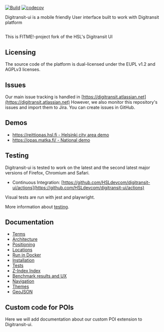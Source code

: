 [![Build](https://github.com/hsldevcom/digitransit-ui/workflows/Process%20v2%20push%20or%20pr/badge.svg?branch=v2)](https://github.com/HSLdevcom/digitransit-ui/actions)
[![codecov](https://codecov.io/gh/HSLdevcom/digitransit-ui/branch/master/graph/badge.svg)](https://codecov.io/gh/HSLdevcom/digitransit-ui)


Digitransit-ui is a mobile friendly User interface built to work with Digitransit platform

##
This is FITME!-project fork of the HSL's Digitransit UI

## Licensing
The source code of the platform is dual-licensed under the EUPL v1.2 and AGPLv3 licenses.

## Issues
Our main issue tracking is handled in [https://digitransit.atlassian.net](https://digitransit.atlassian.net)
However, we also monitor this repository's issues and import them to Jira. You can create issues in GitHub.

## Demos
* [https://reittiopas.hsl.fi - Helsinki city area demo](https://reittiopas.hsl.fi/)
* [https://opas.matka.fi/ - National demo](https://opas.matka.fi/)

## Testing

Digitransit-ui is tested to work on the latest and the second latest major versions of Firefox, Chromium and Safari.
- Continuous Integration: [https://github.com/HSLdevcom/digitransit-ui/actions](https://github.com/HSLdevcom/digitransit-ui/actions)

Visual tests are run with jest and playwright.

More information about [testing](docs/Tests.md).

## Documentation
* [Terms](docs/Terms.md)
* [Architecture](docs/Architecture.md)
* [Positioning](docs/Position.md)
* [Locations](docs/Location.md)
* [Run in Docker](docs/Docker.md)
* [Installation](docs/Installation.md)
* [Tests](docs/Tests.md)
* [Z-Index Index](docs/ZIndex.md)
* [Benchmark results and UX](docs/JSBenchmark.md)
* [Navigation](docs/Navigation.md)
* [Themes](docs/Themes.md)
* [GeoJSON](docs/GeoJson.md)

## Custom code for POIs
Here we will add documentation about our custom POI extension to Digitransit-ui.